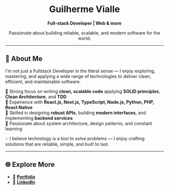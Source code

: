<h1 align="center">Guilherme Vialle</h1>
<p align="center">
  <b>Full-stack Developer | Web & more</b>
</p>

<p align="center">
  Passionate about building reliable, scalable, and modern software for the world.
</p>

---

## 🚀 About Me

I'm not just a Fullstack Developer in the literal sense — I enjoy exploring, mastering, and applying a wide range of technologies to deliver clean, efficient, and maintainable software.

🔧 Strong focus on writing **clean, scalable code** applying **SOLID principles**, **Clean Architecture**, and **TDD**  
🔹 Experience with **React.js, Next.js, TypeScript, Node.js, Python, PHP, React Native**  
🔹 Skilled in designing **robust APIs**, building **modern interfaces**, and implementing **backend services**  
🔹 Passionate about system architecture, design patterns, and constant learning  

💡 I believe technology is a tool to solve problems — I enjoy crafting solutions that are reliable, simple, and built to last.

---

## 🌐 Explore More

- 💼 **[Portfolio](https://guivialle.vercel.app/)**  
- 🔗 **[LinkedIn](https://www.linkedin.com/in/guivialle/)**  
